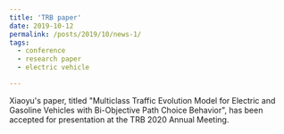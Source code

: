 ```yaml
---
title: 'TRB paper'
date: 2019-10-12
permalink: /posts/2019/10/news-1/
tags:
  - conference
  - research paper
  - electric vehicle

---
```


Xiaoyu's paper, titled "Multiclass Traffic Evolution Model for Electric and Gasoline Vehicles with Bi-Objective Path Choice Behavior", has been accepted for presentation at the TRB 2020 Annual Meeting.